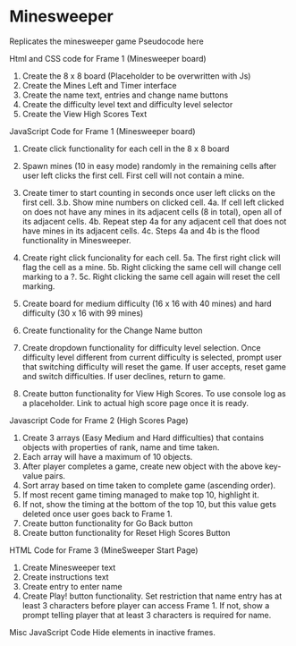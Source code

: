 # Minesweeper
Replicates the minesweeper game
Pseudocode here

Html and CSS code for Frame 1 (Minesweeper board)
1. Create the 8 x 8 board (Placeholder to be overwritten with Js)
2. Create the Mines Left and Timer interface
3. Create the name text, entries and change name buttons
4. Create the difficulty level text and difficulty level selector
5. Create the View High Scores Text

JavaScript Code for Frame 1 (Minesweeper board)
1. Create click functionality for each cell in the 8 x 8 board
2. Spawn mines (10 in easy mode) randomly in the remaining cells after user left clicks the first cell. First cell will not contain a mine.
3. Create timer to start counting in seconds once user left clicks on the first cell.
3.b. Show mine numbers on clicked cell.
4a. If cell left clicked on does not have any mines in its adjacent cells (8 in total), open all of its adjacent cells.
4b. Repeat step 4a for any adjacent cell that does not have mines in its adjacent cells. 
4c. Steps 4a and 4b is the flood functionality in Minesweeper.
5. Create right click funcionality for each cell.
5a. The first right click will flag the cell as a mine.
5b. Right clicking the same cell will change cell marking to a ?.
5c. Right clicking the same cell again will reset the cell marking.
6. Create board for medium difficulty (16 x 16 with 40 mines) and hard difficulty (30 x 16 with 99 mines)
7. Create functionality for the Change Name button

8. Create dropdown functionality for difficulty level selection. 
Once difficulty level different from current difficulty is selected, prompt user that switching difficulty will reset the game.
If user accepts, reset game and switch difficulties.
If user declines, return to game.

9. Create button functionality for View High Scores. To use console log as a placeholder.
Link to actual high score page once it is ready.

Javascript Code for Frame 2 (High Scores Page)
1. Create 3 arrays (Easy Medium and Hard difficulties) that contains objects with properties of rank, name and time taken.
2. Each array will have a maximum of 10 objects.
3. After player completes a game, create new object with the above key-value pairs.
4. Sort array based on time taken to complete game (ascending order).
5. If most recent game timing managed to make top 10, highlight it.
6. If not, show the timing at the bottom of the top 10, but this value gets deleted once user goes back to Frame 1.
7. Create button functionality for Go Back button
8. Create button functionality for Reset High Scores Button

HTML Code for Frame 3 (MineSweeper Start Page)
1. Create Minesweeper text
2. Create instructions text
3. Create entry to enter name
4. Create Play! button functionality. Set restriction that name entry has at least 3 characters before player can access Frame 1.
If not, show a prompt telling player that at least 3 characters is required for name.

Misc JavaScript Code
Hide elements in inactive frames.